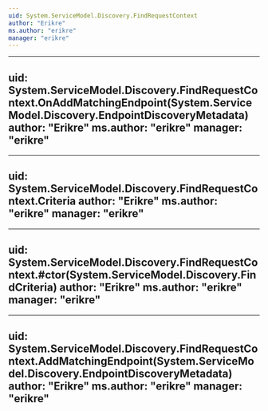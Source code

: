 ```yaml
---
uid: System.ServiceModel.Discovery.FindRequestContext
author: "Erikre"
ms.author: "erikre"
manager: "erikre"
---
```


---
uid: System.ServiceModel.Discovery.FindRequestContext.OnAddMatchingEndpoint(System.ServiceModel.Discovery.EndpointDiscoveryMetadata)
author: "Erikre"
ms.author: "erikre"
manager: "erikre"
---

---
uid: System.ServiceModel.Discovery.FindRequestContext.Criteria
author: "Erikre"
ms.author: "erikre"
manager: "erikre"
---

---
uid: System.ServiceModel.Discovery.FindRequestContext.#ctor(System.ServiceModel.Discovery.FindCriteria)
author: "Erikre"
ms.author: "erikre"
manager: "erikre"
---

---
uid: System.ServiceModel.Discovery.FindRequestContext.AddMatchingEndpoint(System.ServiceModel.Discovery.EndpointDiscoveryMetadata)
author: "Erikre"
ms.author: "erikre"
manager: "erikre"
---
